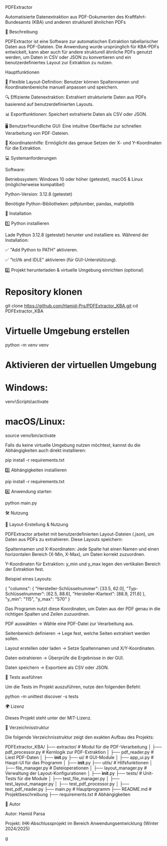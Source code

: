 PDFExtractor

Automatisierte Datenextraktion aus PDF-Dokumenten des Kraftfahrt-Bundesamts (KBA) und anderen strukturell ähnlichen PDFs

📌 Beschreibung

PDFExtractor ist eine Software zur automatischen Extraktion tabellarischer Daten aus PDF-Dateien. Die Anwendung wurde ursprünglich für KBA-PDFs entwickelt, kann aber auch für andere strukturell ähnliche PDFs genutzt werden, um Daten in CSV oder JSON zu konvertieren und ein benutzerdefiniertes Layout zur Extraktion zu nutzen.

Hauptfunktionen

📄 Flexible Layout-Definition: Benutzer können Spaltennamen und Koordinatenbereiche manuell anpassen und speichern.

🔍 Effiziente Datenextraktion: Extrahiert strukturierte Daten aus PDFs basierend auf benutzerdefinierten Layouts.

📊 Exportfunktionen: Speichert extrahierte Daten als CSV oder JSON.

🖥️ Benutzerfreundliche GUI: Eine intuitive Oberfläche zur schnellen Verarbeitung von PDF-Dateien.

📏 Koordinatenhilfe: Ermöglicht das genaue Setzen der X- und Y-Koordinaten für die Extraktion.

💻 Systemanforderungen

Software:

Betriebssystem: Windows 10 oder höher (getestet), macOS & Linux (möglicherweise kompatibel)

Python-Version: 3.12.8 (getestet)

Benötigte Python-Bibliotheken: pdfplumber, pandas, matplotlib

🔧 Installation

1️⃣ Python installieren

Lade Python 3.12.8 (getestet) herunter und installiere es. Während der Installation:

✅ "Add Python to PATH" aktivieren.

✅ "tcl/tk and IDLE" aktivieren (für GUI-Unterstützung).

2️⃣ Projekt herunterladen & virtuelle Umgebung einrichten (optional)

# Repository klonen
git clone https://github.com/Hamid-Prs/PDFExtractor_KBA.git
cd PDFExtractor_KBA

# Virtuelle Umgebung erstellen
python -m venv venv

# Aktivieren der virtuellen Umgebung
# Windows:
venv\Scripts\activate
# macOS/Linux:
source venv/bin/activate

Falls du keine virtuelle Umgebung nutzen möchtest, kannst du die Abhängigkeiten auch direkt installieren:

pip install -r requirements.txt

3️⃣ Abhängigkeiten installieren

pip install -r requirements.txt

4️⃣ Anwendung starten

python main.py

🛠️ Nutzung

🔹 Layout-Erstellung & Nutzung

PDFExtractor arbeitet mit benutzerdefinierten Layout-Dateien (.json), um Daten aus PDFs zu extrahieren. Diese Layouts speichern:

Spaltennamen und X-Koordinaten: Jede Spalte hat einen Namen und einen horizontalen Bereich (X-Min, X-Max), um Daten korrekt zuzuordnen.

Y-Koordinaten für Extraktion: y_min und y_max legen den vertikalen Bereich der Extraktion fest.

Beispiel eines Layouts:

{
    "columns": {
        "Hersteller-Schlüsselnummer": [33.5, 62.0],
        "Typ-Schlüsselnummer": [62.5, 88.6],
        "Hersteller-Klartext": [88.9, 211.6]
    },
    "y_min": "115",
    "y_max": "570"
}

Das Programm nutzt diese Koordinaten, um Daten aus der PDF genau in die richtigen Spalten und Zeilen zuzuordnen.

PDF auswählen → Wähle eine PDF-Datei zur Verarbeitung aus.

Seitenbereich definieren → Lege fest, welche Seiten extrahiert werden sollen.

Layout erstellen oder laden → Setze Spaltennamen und X/Y-Koordinaten.

Daten extrahieren → Überprüfe die Ergebnisse in der GUI.

Daten speichern → Exportiere als CSV oder JSON.

🧪 Tests ausführen

Um die Tests im Projekt auszuführen, nutze den folgenden Befehl:

python -m unittest discover -s tests

🌍 Lizenz

Dieses Projekt steht unter der MIT-Lizenz.

📂 Verzeichnisstruktur

Die folgende Verzeichnisstruktur zeigt den exakten Aufbau des Projekts:

PDFExtractor_KBA/
├── extractor/        # Modul für die PDF-Verarbeitung
│   ├── pdf_processor.py  # Kernlogik zur PDF-Extraktion
│   ├── pdf_reader.py     # Liest PDF-Daten
│   ├── __init__.py
├── ui/               # GUI-Module
│   ├── app_ui.py       # Haupt-UI für das Programm
│   ├── __init__.py
├── utils/            # Hilfsfunktionen
│   ├── file_manager.py  # Dateioperationen
│   ├── layout_manager.py  # Verwaltung der Layout-Konfigurationen
│   ├── __init__.py
├── tests/            # Unit-Tests für die Module
│   ├── test_file_manager.py
│   ├── test_layout_manager.py
│   ├── test_pdf_processor.py
│   ├── test_pdf_reader.py
├── main.py           # Hauptprogramm
├── README.md         # Projektbeschreibung
├── requirements.txt  # Abhängigkeiten

🏢 Autor

Autor: Hamid Parsa

Projekt: IHK-Abschlussprojekt im Bereich Anwendungsentwicklung (Winter 2024/2025)

g